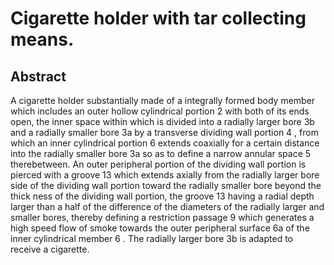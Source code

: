 # Cigarette holder with tar collecting means.

## Abstract
A cigarette holder substantially made of a integrally formed body member which includes an outer hollow cylindrical portion 2 with both of its ends open, the inner space within which is divided into a radially larger bore 3b and a radially smaller bore 3a by a transverse dividing wall portion 4 , from which an inner cylindrical portion 6 extends coaxially for a certain distance into the radially smaller bore 3a so as to define a narrow annular space 5 therebetween. An outer peripheral portion of the dividing wall portion is pierced with a groove 13 which extends axially from the radially larger bore side of the dividing wall portion toward the radially smaller bore beyond the thick ness of the dividing wall portion, the groove 13 having a radial depth larger than a half of the difference of the diameters of the radially larger and smaller bores, thereby defining a restriction passage 9 which generates a high speed flow of smoke towards the outer peripheral surface 6a of the inner cylindrical member 6 . The radially larger bore 3b is adapted to receive a cigarette.